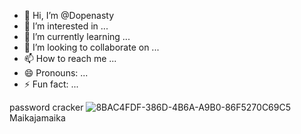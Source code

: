 - 👋 Hi, I’m @Dopenasty
- 👀 I’m interested in ...
- 🌱 I’m currently learning ...
- 💞️ I’m looking to collaborate on ...
- 📫 How to reach me ...
- 😄 Pronouns: ...
- ⚡ Fun fact: ...

<!---
Dopenasty/Dopenasty is a ✨ special ✨ repository because its `README.md` (this file) appears on your GitHub profile.
You can click the Preview link to take a look at your changes.
--->
password cracker 
![8BAC4FDF-386D-4B6A-A9B0-86F5270C69C5](https://github.com/Dopenasty/Dopenasty/assets/157859218/5893d55f-900d-42f8-bb39-51351c4d472c) Maikajamaika 
